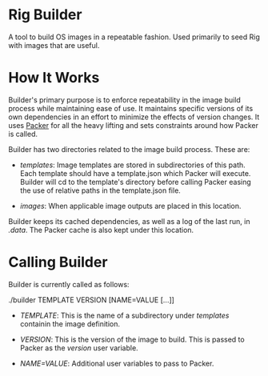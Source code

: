 Rig Builder
===========
A tool to build OS images in a repeatable fashion. Used primarily to seed Rig
with images that are useful.

How It Works
============
Builder's primary purpose is to enforce repeatability in the image build
process while maintaining ease of use. It maintains specific versions of its
own dependencies in an effort to minimize the effects of version changes. It
uses [Packer](http://packer.io) for all the heavy lifting and sets constraints
around how Packer is called.

Builder has two directories related to the image build process. These are:

- *templates*: Image templates are stored in subdirectories of this path. Each
  template should have a template.json which Packer will execute. Builder will
  cd to the template's directory before calling Packer easing the use of
  relative paths in the template.json file.

- *images*: When applicable image outputs are placed in this location.

Builder keeps its cached dependencies, as well as a log of the last run, in
_.data_. The Packer cache is also kept under this location.

Calling Builder
===============
Builder is currently called as follows:

  ./builder TEMPLATE VERSION [NAME=VALUE [...]]

- *TEMPLATE*: This is the name of a subdirectory under _templates_ containin the image definition.

- *VERSION*: This is the version of the image to build. This is passed to Packer as the _version_ user variable.

- *NAME=VALUE*: Additional user variables to pass to Packer.
